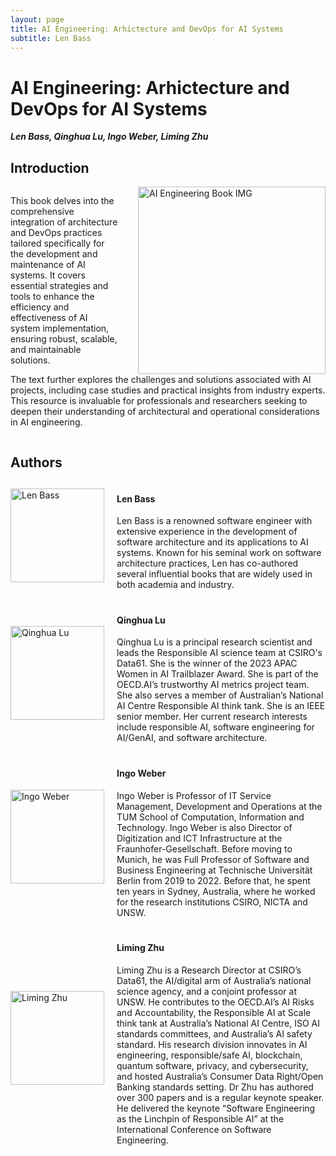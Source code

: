 ```yaml
---
layout: page
title: AI Engineering: Arhictecture and DevOps for AI Systems
subtitle: Len Bass
---
```


<!-- <p><img src="/img/pierrebourque.jpg" width="200" /><a href="https://profs.etsmtl.ca/pbourque">Pierre Bourque</a> - ing., Ph.D.</p> -->

# AI Engineering: Arhictecture and DevOps for AI Systems

***Len Bass, Qinghua Lu, Ingo Weber, Liming Zhu***


<h2>Introduction</h2>

<!-- ![AI Engineering Book IMG](/assets/img/book.png) -->
<!-- <div style="text-align: left;">
    <img src="/Architecture-and-DevOps-for-AI-Systems/assets/img/book.png" alt="AI Engineering Book IMG" width="300" height="auto">
</div> -->
<div style="overflow: hidden;">
    <img src="/Architecture-and-DevOps-for-AI-Systems/assets/img/book.png" alt="AI Engineering Book IMG" style="float: right; margin-left: 30px; width: 300px; height: auto;">
    <p>This book delves into the comprehensive integration of architecture and DevOps practices tailored specifically for the development and maintenance of AI systems. It covers essential strategies and tools to enhance the efficiency and effectiveness of AI system implementation, ensuring robust, scalable, and maintainable solutions.</p>
    <p>The text further explores the challenges and solutions associated with AI projects, including case studies and practical insights from industry experts. This resource is invaluable for professionals and researchers seeking to deepen their understanding of architectural and operational considerations in AI engineering.</p>
</div>


<h2>Authors</h2>

<div style="display: flex; align-items: center; margin-bottom: 20px;">
    <div style="flex: 1;">
        <img src="/Architecture-and-DevOps-for-AI-Systems/assets/img/authors/LenBass.jpeg" alt="Len Bass" style="width: 150px; height: auto;">
    </div>
    <div style="flex: 3; padding-left: 20px;">
        <h4>Len Bass</h4>
        Len Bass is a renowned software engineer with extensive experience in the development of software architecture and its applications to AI systems. Known for his seminal work on software architecture practices, Len has co-authored several influential books that are widely used in both academia and industry.
        <!-- <p><strong>Interests:</strong> Machine Learning, Deep Learning, Data Science</p>
        <p><strong>Contact:</strong> <a href="mailto:jane.doe@example.com">Email Jane</a></p> -->
    </div>
</div>

<div style="display: flex; align-items: center; margin-bottom: 20px;">
    <div style="flex: 1;">
        <img src="/Architecture-and-DevOps-for-AI-Systems/assets/img/authors/QinghuaLu.jpeg" alt="Qinghua Lu" style="width: 150px; height: auto;">
    </div>
    <div style="flex: 3; padding-left: 20px;">
        <h4>Qinghua Lu</h4>
        <!-- <p><strong>Position:</strong> Senior AI Engineer</p> -->
        Qinghua Lu is a principal research scientist and leads the Responsible AI science team at CSIRO's Data61. She is the winner of the 2023 APAC Women in AI Trailblazer Award. She is part of the OECD.AI’s trustworthy AI metrics project team. She also serves a member of Australian’s National AI Centre Responsible AI think tank. She is an IEEE senior member. Her current research interests include responsible AI, software engineering for AI/GenAI, and software architecture.
        <!-- <p><strong>Interests:</strong> Machine Learning, Deep Learning, Data Science</p>
        <p><strong>Contact:</strong> <a href="mailto:jane.doe@example.com">Email Jane</a></p> -->
    </div>
</div>

<div style="display: flex; align-items: center; margin-bottom: 20px;">
    <div style="flex: 1;">
        <img src="/Architecture-and-DevOps-for-AI-Systems/assets/img/authors/IngoWeber.jpeg" alt="Ingo Weber" style="width: 150px; height: auto;">
    </div>
    <div style="flex: 3; padding-left: 20px;">
        <h4>Ingo Weber</h4>
        <!-- <p><strong>Position:</strong> Senior AI Engineer</p> -->
        Ingo Weber is Professor of IT Service Management, Development and Operations at the TUM School of Computation, Information and Technology. Ingo Weber is also Director of Digitization and ICT Infrastructure at the Fraunhofer-Gesellschaft. Before moving to Munich, he was Full Professor of Software and Business Engineering at Technische Universität Berlin from 2019 to 2022. Before that, he spent ten years in Sydney, Australia, where he worked for the research institutions CSIRO, NICTA and UNSW.
    </div>
</div>

<div style="display: flex; align-items: center; margin-bottom: 20px;">
    <div style="flex: 1;">
        <img src="/Architecture-and-DevOps-for-AI-Systems/assets/img/authors/LimingZhu.png" alt="Liming Zhu" style="width: 150px; height: auto;">
    </div>
    <div style="flex: 3; padding-left: 20px;">
        <h4>Liming Zhu</h4>
        <!-- <p><strong>Position:</strong> Senior AI Engineer</p> -->
         Liming Zhu is a Research Director at CSIRO’s Data61, the AI/digital arm of Australia’s national science agency, and a conjoint professor at UNSW. He contributes to the OECD.AI’s AI Risks and Accountability, the Responsible AI at Scale think tank at Australia’s National AI Centre, ISO AI standards committees, and Australia’s AI safety standard. His research division innovates in AI engineering, responsible/safe AI, blockchain, quantum software, privacy, and cybersecurity, and hosted Australia’s Consumer Data Right/Open Banking standards setting. Dr Zhu has authored over 300 papers and is a regular keynote speaker. He delivered the keynote “Software Engineering as the Linchpin of Responsible AI” at the International Conference on Software Engineering.
    </div>
</div>

